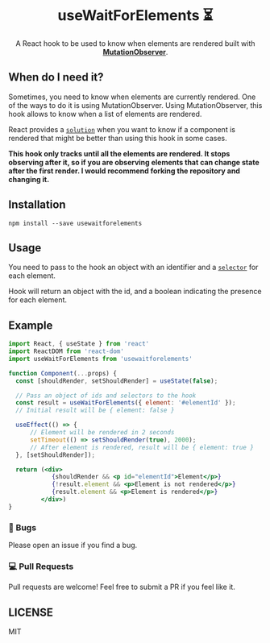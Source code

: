 <div align="center">
<h1>useWaitForElements ⏳</h1>

<p>
A React hook to be used to know when elements are rendered built with 
<a href="https://developer.mozilla.org/en-US/docs/Web/API/MutationObserver">
<strong>MutationObserver</a></strong>.
</p>

</div>

## When do I need it?

Sometimes, you need to know when elements are currently rendered. One of the ways to do it is using MutationObserver. Using MutationObserver, this hook allows to know when a list of elements are rendered. 

React provides a [`solution`](https://reactjs.org/docs/hooks-faq.html#how-can-i-measure-a-dom-node) when you want to know if a component is rendered that might be better than using this hook in some cases.

**This hook only tracks until all the elements are rendered. It stops observing after it, so if you are observing elements that can change state after the first render. I would recommend forking the repository and changing it.**

## Installation

```shell
npm install --save usewaitforelements
```

## Usage

You need to pass to the hook an object with an identifier and a [`selector`](https://developer.mozilla.org/en-US/docs/Web/API/DOMString) for each element.

Hook will return an object with the id, and a boolean indicating the presence for each element.

## Example

```jsx
import React, { useState } from 'react'
import ReactDOM from 'react-dom'
import useWaitForElements from 'usewaitforelements'

function Component(...props) {
  const [shouldRender, setShouldRender] = useState(false);

  // Pass an object of ids and selectors to the hook
  const result = useWaitForElements({ element: '#elementId' });
  // Initial result will be { element: false }

  useEffect(() => {
      // Element will be rendered in 2 seconds
      setTimeout(() => setShouldRender(true), 2000);
      // After element is rendered, result will be { element: true }
  }, [setShouldRender]);

  return (<div>
            {shouldRender && <p id="elementId">Element</p>}
            {!result.element && <p>Element is not rendered</p>}
            {result.element && <p>Element is rendered</p>}
         </div>)
}
```

### 🐛 Bugs

Please open an issue if you find a bug.

### 💻 Pull Requests

Pull requests are welcome! Feel free to submit a PR if you feel like it.

## LICENSE
MIT